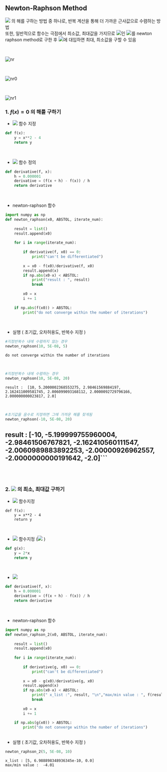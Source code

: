 ## Newton-Raphson Method



<img src="https://latex.codecogs.com/svg.latex?f(x)=0"> 의 해를 구하는 방법 중 하나로, 반복 계산을 통해 더 가까운 근사값으로 수렴하는 방법  
또한, 일반적으로 함수는 극점에서 최소값, 최대값을 가지므로 <img src="https://latex.codecogs.com/svg.latex?f'(x)=0">인 <img src="https://latex.codecogs.com/svg.latex?x">를 newton raphson method로 구한 후 <img src="https://latex.codecogs.com/svg.latex?f(x)">에 대입하면 최대, 최소값을 구할 수 있음

<br/>

![nr](https://user-images.githubusercontent.com/37234822/61104596-e6365d80-a4b1-11e9-8115-c4a165f18ff1.png)

<br/>

![nr0](https://user-images.githubusercontent.com/37234822/61104588-e3d40380-a4b1-11e9-8bf9-e44138d75b76.JPG)

<br/>

![nr1](https://user-images.githubusercontent.com/37234822/61104592-e5053080-a4b1-11e9-962f-2d548db1a763.JPG)



### 1. $f(x)=0$ 의 해를 구하기


* <img src="https://latex.codecogs.com/svg.latex?f(x)"> 함수 지정
```python
def f(x):
    y = x**2 - 4
    return y
```

<br/>

* <img src="https://latex.codecogs.com/svg.latex?f'(x)"> 함수 정의
```python
def derivative(f, x):
    h = 0.000001   
    derivative = (f(x + h) - f(x)) / h
    return derivative
```

<br/>

* newton-raphson 함수

```python
import numpy as np
def newton_raphson(x0, ABSTOL, iterate_num):
    
    result = list()
    result.append(x0)
    
    for i in range(iterate_num):
        
        if derivative(f, x0) == 0:
            print("can't be differentiated")
        
        x = x0 - f(x0)/derivative(f, x0)
        result.append(x)       
        if np.abs(x0-x) < ABSTOL:
            print("result : ", result)
            break
        
        x0 = x
        i += 1
        
    if np.abs(f(x0)) > ABSTOL: 
        print("do not converge within the number of iterations")
```

<br/>

* 실행 ( 초기값, 오차허용도, 반복수 지정 )
 
```python
#지정반복수 내에 수렴하지 않는 경우
newton_raphson(10, 5E-08, 5)
```

```
do not converge within the number of iterations
```

<br/>

```python
#지정반복수 내에 수렴하는 경우
newton_raphson(10, 5E-08, 20)
```

```
result :  [10, 5.2000002368553275, 2.98461569884197, 2.162411009581745, 2.006099093168112, 2.0000092729796166, 2.000000000023817, 2.0]
```

<br/>

```python
#초기값을 음수로 지정하면 그에 가까운 해를 찾게됨
newton_raphson(-10, 5E-08, 20)
```


## result :  [-10, -5.199999755960004, -2.98461506767821, -2.162410560111547, -2.0060989883892253, -2.00000926962557, -2.0000000000191642, -2.0]```


<br/>
<br/>


### 2. <img src="https://latex.codecogs.com/svg.latex?f(x)"> 의 최소, 최대값 구하기

* <img src="https://latex.codecogs.com/svg.latex?f(x)">  함수지정
```{python}
def f(x):
    y = x**2 - 4
    return y
```
<br/>

* <img src="https://latex.codecogs.com/svg.latex?g(x)">  함수지정 (<img src="https://latex.codecogs.com/svg.latex?g(x)=f'(x)"> )

```python
def g(x):
    y = 2*x
    return y
```
<br/>


* <img src="https://latex.codecogs.com/svg.latex?f'(x)">

```python
def derivative(f, x):
    h = 0.000001   
    derivative = (f(x + h) - f(x)) / h
    return derivative
```
<br/>

* newton-raphson 함수

```python
import numpy as np
def newton_raphson_2(x0, ABSTOL, iterate_num):
    
    result = list()
    result.append(x0)
    
    for i in range(iterate_num):
        
        if derivative(g, x0) == 0:
            print("can't be differentiated")
        
        x = x0 - g(x0)/derivative(g, x0)
        result.append(x)       
        if np.abs(x0-x) < ABSTOL:
            print(" x_list :", result, "\n","max/min value : ", f(result[-1]))
            break
        
        x0 = x
        i += 1
        
    if np.abs(g(x0)) > ABSTOL: 
        print("do not converge within the number of iterations")
        
```


* 실행 ( 초기값, 오차허용도, 반복수 지정 )
 
```python
newton_raphson_2(5, 5E-08, 10)
```

```
x_list : [5, 6.988898348936345e-10, 0.0] 
max/min value :  -4.01
```
